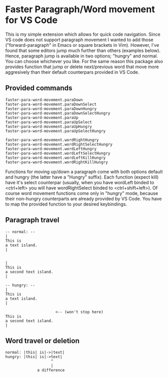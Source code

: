 # Faster Paragraph/Word movement for VS Code
This is my simple extension which allows for quick code navigation. Since VS
code does not support paragraph movement I wanted to add those
("forward-paragraph" in Emacs or square brackets in Vim). However, I've found
that some editors jump much further than others (examples below). Hence,
paragraph jump is available in two options; "hungry" and normal. You can choose
whichever you like. For the same reason this package also provides function that
jump or delete next/previous word that move more aggresively than their default
counterpars provided in VS Code.

## Provided commands
```
faster-para-word-movement.paraDown
faster-para-word-movement.paraDownSelect
faster-para-word-movement.paraDownHungry
faster-para-word-movement.paraDownSelectHungry
faster-para-word-movement.paraUp
faster-para-word-movement.paraUpSelect
faster-para-word-movement.paraUpHungry
faster-para-word-movement.paraUpSelectHungry

faster-para-word-movement.wordRightHungry
faster-para-word-movement.wordRightSelectHungry
faster-para-word-movement.wordLeftHungry
faster-para-word-movement.wordLeftSelectHungry
faster-para-word-movement.wordLeftKillHungry
faster-para-word-movement.wordRightKillHungry
```

Functions for moving up/down a paragraph come with both options default and
hungry (the latter have a "Hungry" suffix). Each function (expect kill) have
it's select counterpar (usually, when you have wordLeft binded to <ctrl+left>
you will have wordRightSelect binded to <ctrl+shift+left>). Of course word
movement functions come only in "hungry" mode, because their non-hungry
counterparts are already provided by VS Code. You have to map the provided
function to your desired keybindings.

## Paragraph travel
```
-- normal: --
|
This is
a text island.
|


|
This is
a second text island.
|

-- hungry: --
|
This is
a text island.
|

                      <-- (won't stop here)
This is
a second text island.
|
```

## Word travel or deletion
```
normal: |this| is|->|text|
hungry: |this| is|->text|
                    ^
                    |
              a difference
```
